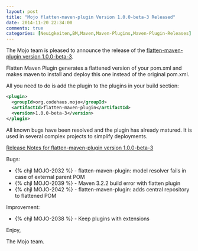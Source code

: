 ```yaml
---
layout: post
title: "Mojo flatten-maven-plugin Version 1.0.0-beta-3 Released"
date: 2014-11-20 22:34:00
comments: true
categories: [Neuigkeiten,BM,Maven,Maven-Plugins,Maven-Plugin-Releases]
---
```

The Mojo team is pleased to announce the release of the 
[flatten-maven-plugin version 1.0.0-beta-3](http://mojo.codehaus.org/flatten-maven-plugin/).

Flatten Maven Plugin generates a flattened version of your pom.xml and makes
maven to install and deploy this one instead of the original pom.xml.

All you need to do is add the plugin to the plugins in your build section:

``` xml
<plugin>
  <groupId>org.codehaus.mojo</groupId>
  <artifactId>flatten-maven-plugin</artifactId>
  <version>1.0.0-beta-3</version>
</plugin>
```

All known bugs have been resolved and the plugin has already matured. It is
used in several complex projects to simplify deployments.

<!-- more -->

[Release Notes for flatten-maven-plugin version 1.0.0-beta-3](http://jira.codehaus.org/secure/ReleaseNote.jspa?projectId=11062&version=20426)

Bugs:

 * {% chjl MOJO-2032 %} - flatten-maven-plugin: model resolver fails in case of external parent POM
 * {% chjl MOJO-2039 %} - Maven 3.2.2 build error with flatten plugin
 * {% chjl MOJO-2042 %} - flatten-maven-plugin: adds central repository to flattened POM

Improvement:

 * {% chjl MOJO-2038 %} - Keep plugins with extensions

Enjoy,

The Mojo team. 
